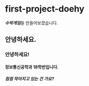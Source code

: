 # first-project-doehy

***수박게임***을 만들어보겠습니다.

## 안녕하세요.
### 안녕하세요!
#### 정보통신공학과 18학번입니다.
##### 점점 작아지고 있는 건 가요?
